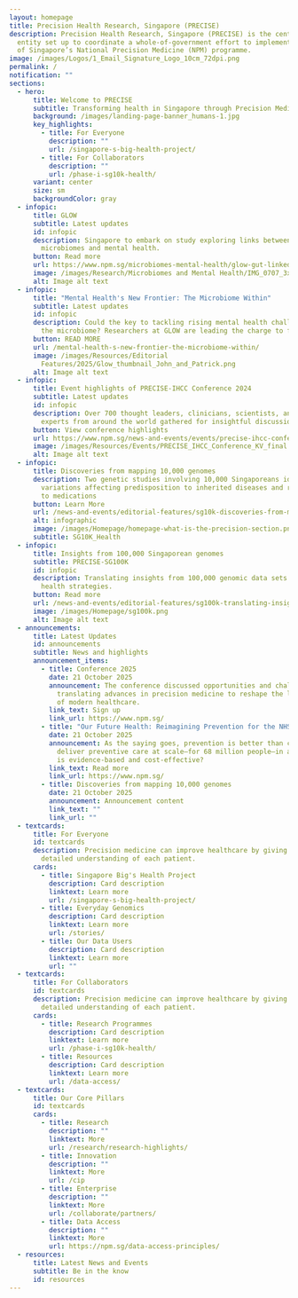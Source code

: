 ```yaml
---
layout: homepage
title: Precision Health Research, Singapore (PRECISE)
description: Precision Health Research, Singapore (PRECISE) is the central
  entity set up to coordinate a whole-of-government effort to implement Phase 2
  of Singapore’s National Precision Medicine (NPM) programme.
image: /images/Logos/1_Email_Signature_Logo_10cm_72dpi.png
permalink: /
notification: ""
sections:
  - hero:
      title: Welcome to PRECISE
      subtitle: Transforming health in Singapore through Precision Medicine
      background: /images/landing-page-banner_humans-1.jpg
      key_highlights:
        - title: For Everyone
          description: ""
          url: /singapore-s-big-health-project/
        - title: For Collaborators
          description: ""
          url: /phase-i-sg10k-health/
      variant: center
      size: sm
      backgroundColor: gray
  - infopic:
      title: GLOW
      subtitle: Latest updates
      id: infopic
      description: Singapore to embark on study exploring links between Asian gut
        microbiomes and mental health.
      button: Read more
      url: https://www.npm.sg/microbiomes-mental-health/glow-gut-linked-outcomes-in-wellbeing/
      image: /images/Research/Microbiomes and Mental Health/IMG_0707_3x2.jpg
      alt: Image alt text
  - infopic:
      title: "Mental Health's New Frontier: The Microbiome Within"
      subtitle: Latest updates
      id: infopic
      description: Could the key to tackling rising mental health challenges lie in
        the microbiome? Researchers at GLOW are leading the charge to find out.
      button: READ MORE
      url: /mental-health-s-new-frontier-the-microbiome-within/
      image: /images/Resources/Editorial
        Features/2025/Glow_thumbnail_John_and_Patrick.png
      alt: Image alt text
  - infopic:
      title: Event highlights of PRECISE-IHCC Conference 2024
      subtitle: Latest updates
      id: infopic
      description: Over 700 thought leaders, clinicians, scientists, and industry
        experts from around the world gathered for insightful discussions.
      button: View conference highlights
      url: https://www.npm.sg/news-and-events/events/precise-ihcc-conference/
      image: /images/Resources/Events/PRECISE_IHCC_Conference_KV_final.jpg
      alt: Image alt text
  - infopic:
      title: Discoveries from mapping 10,000 genomes
      description: Two genetic studies involving 10,000 Singaporeans identify
        variations affecting predisposition to inherited diseases and response
        to medications
      button: Learn More
      url: /news-and-events/editorial-features/sg10k-discoveries-from-mapping-10000-genomes/
      alt: infographic
      image: /images/Homepage/homepage-what-is-the-precision-section.png
      subtitle: SG10K_Health
  - infopic:
      title: Insights from 100,000 Singaporean genomes
      subtitle: PRECISE-SG100K
      id: infopic
      description: Translating insights from 100,000 genomic data sets into improved
        health strategies.
      button: Read more
      url: /news-and-events/editorial-features/sg100k-translating-insights-from-100000-genomic-data-sets/
      image: /images/Homepage/sg100k.png
      alt: Image alt text
  - announcements:
      title: Latest Updates
      id: announcements
      subtitle: News and highlights
      announcement_items:
        - title: Conference 2025
          date: 21 October 2025
          announcement: The conference discussed opportunities and challenges in
            translating advances in precision medicine to reshape the landscape
            of modern healthcare.
          link_text: Sign up
          link_url: https://www.npm.sg/
        - title: "Our Future Health: Reimagining Prevention for the NHS"
          date: 21 October 2025
          announcement: As the saying goes, prevention is better than cure. But how do you
            deliver preventive care at scale—for 68 million people—in a way that
            is evidence-based and cost-effective?
          link_text: Read more
          link_url: https://www.npm.sg/
        - title: Discoveries from mapping 10,000 genomes
          date: 21 October 2025
          announcement: Announcement content
          link_text: ""
          link_url: ""
  - textcards:
      title: For Everyone
      id: textcards
      description: Precision medicine can improve healthcare by giving doctors a more
        detailed understanding of each patient.
      cards:
        - title: Singapore Big's Health Project
          description: Card description
          linktext: Learn more
          url: /singapore-s-big-health-project/
        - title: Everyday Genomics
          description: Card description
          linktext: Learn more
          url: /stories/
        - title: Our Data Users
          description: Card description
          linktext: Learn more
          url: ""
  - textcards:
      title: For Collaborators
      id: textcards
      description: Precision medicine can improve healthcare by giving doctors a more
        detailed understanding of each patient.
      cards:
        - title: Research Programmes
          description: Card description
          linktext: Learn more
          url: /phase-i-sg10k-health/
        - title: Resources
          description: Card description
          linktext: Learn more
          url: /data-access/
  - textcards:
      title: Our Core Pillars
      id: textcards
      cards:
        - title: Research
          description: ""
          linktext: More
          url: /research/research-highlights/
        - title: Innovation
          description: ""
          linktext: More
          url: /cip
        - title: Enterprise
          description: ""
          linktext: More
          url: /collaborate/partners/
        - title: Data Access
          description: ""
          linktext: More
          url: https://npm.sg/data-access-principles/
  - resources:
      title: Latest News and Events
      subtitle: Be in the know
      id: resources
---
```

